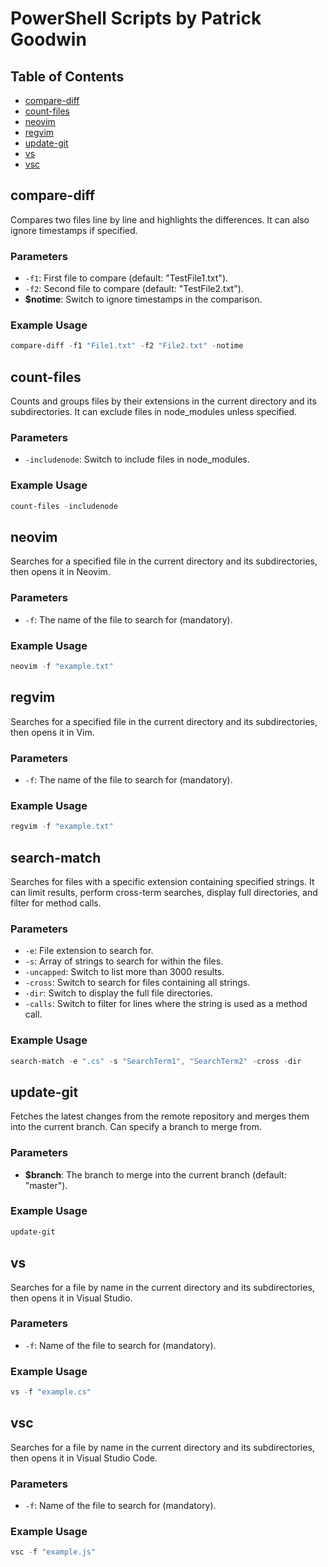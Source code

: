 # PowerShell Scripts by Patrick Goodwin

## Table of Contents
- [compare-diff](##compare-diff)
- [count-files](#count-files)
- [neovim](##neovim)
- [regvim](##regvim)
- [update-git](##update-git)
- [vs](##vs)
- [vsc](##vsc)
    

## compare-diff

Compares two files line by line and highlights the differences. It can also ignore timestamps if specified.

### Parameters
- `-f1`: First file to compare (default: "TestFile1.txt").
- `-f2`: Second file to compare (default: "TestFile2.txt").
- **$notime**: Switch to ignore timestamps in the comparison.

### Example Usage
```powershell
compare-diff -f1 "File1.txt" -f2 "File2.txt" -notime
```
## count-files

Counts and groups files by their extensions in the current directory and its subdirectories. It can exclude files in node_modules unless specified.

### Parameters
- `-includenode`: Switch to include files in node_modules.

### Example Usage
```powershell
count-files -includenode
```
## neovim

Searches for a specified file in the current directory and its subdirectories, then opens it in Neovim.

### Parameters
- `-f`: The name of the file to search for (mandatory).

### Example Usage
```powershell
neovim -f "example.txt"
```
## regvim

Searches for a specified file in the current directory and its subdirectories, then opens it in Vim.

### Parameters
- `-f`: The name of the file to search for (mandatory).

### Example Usage
```powershell
regvim -f "example.txt"
```
## search-match

Searches for files with a specific extension containing specified strings. It can limit results, perform cross-term searches, display full directories, and filter for method calls.

### Parameters
- `-e`: File extension to search for.
- `-s`: Array of strings to search for within the files.
- `-uncapped`: Switch to list more than 3000 results.
- `-cross`: Switch to search for files containing all strings.
- `-dir`: Switch to display the full file directories.
- `-calls`: Switch to filter for lines where the string is used as a method call.

### Example Usage
```powershell
search-match -e ".cs" -s "SearchTerm1", "SearchTerm2" -cross -dir
```
## update-git

Fetches the latest changes from the remote repository and merges them into the current branch. Can specify a branch to merge from.

### Parameters
- **$branch**: The branch to merge into the current branch (default: "master").

### Example Usage
```powershell
update-git
```
## vs

Searches for a file by name in the current directory and its subdirectories, then opens it in Visual Studio.

### Parameters
- `-f`: Name of the file to search for (mandatory).

### Example Usage
```powershell
vs -f "example.cs"
```
## vsc

Searches for a file by name in the current directory and its subdirectories, then opens it in Visual Studio Code.

### Parameters
- `-f`: Name of the file to search for (mandatory).

### Example Usage
```powershell
vsc -f "example.js"
```
